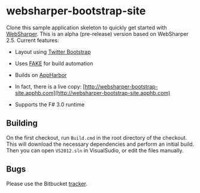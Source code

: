 # websharper-bootstrap-site

Clone this sample application skeleton to quickly get started with
[WebSharper](http://websharper.com).  This is an alpha (pre-release)
version based on WebSharper 2.5.  Current features:

  * Layout using [Twitter Bootstrap](http://twitter.github.com/bootstrap)

  * Uses [FAKE](http://github.com/fsharp/FAKE) for build automation

  * Builds on [AppHarbor](http://appharbor.com)

  * In fact, there is a live copy:
    [http://websharper-bootstrap-site.apphb.com](http://websharper-bootstrap-site.apphb.com)

  * Supports the F# 3.0 runtime

## Building

On the first checkout, run `Build.cmd` in the root directory of the
checkout.  This will download the necessary dependencies and perform
an initial build.  Then you can open `VS2012.sln` in VisualSudio, or
edit the files manually.

## Bugs

Please use the Bitbucket
[tracker](http://bitbucket.org/IntelliFactory/websharper-bootstrap-site/issues).
